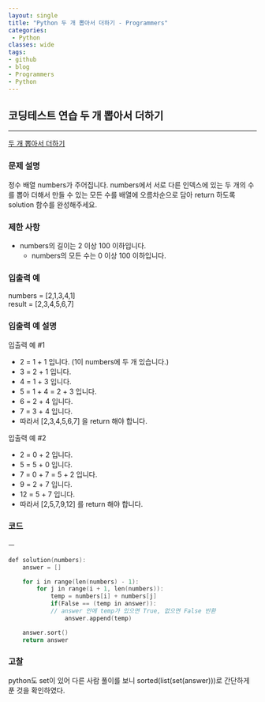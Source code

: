 ```yaml
---
layout: single
title: "Python 두 개 뽑아서 더하기 - Programmers"
categories:
 - Python
classes: wide
tags:
- github
- blog
- Programmers
- Python
---
```

## 코딩테스트 연습 **두 개 뽑아서 더하기**
---

[두 개 뽑아서 더하기](https://programmers.co.kr/learn/courses/30/lessons/68644?language=cpp)

### 문제 설명

정수 배열 numbers가 주어집니다. numbers에서 서로 다른 인덱스에 있는 두 개의 수를 뽑아 더해서 만들 수 있는 모든 수를 배열에 오름차순으로 담아 return 하도록 solution 함수를 완성해주세요.  

### 제한 사항  

-	numbers의 길이는 2 이상 100 이하입니다.
    + numbers의 모든 수는 0 이상 100 이하입니다.

### 입출력 예  
numbers = [2,1,3,4,1]  
result = [2,3,4,5,6,7]  

### 입출력 예 설명  
입출력 예 \#1  
+ 2 = 1 + 1 입니다. (1이 numbers에 두 개 있습니다.)
+ 3 = 2 + 1 입니다.  
+ 4 = 1 + 3 입니다.  
+ 5 = 1 + 4 = 2 + 3 입니다.  
+ 6 = 2 + 4 입니다.  
+ 7 = 3 + 4 입니다.  
+ 따라서 [2,3,4,5,6,7] 을 return 해야 합니다.  

입출력 예 \#2  
+ 2 = 0 + 2 입니다.  
+ 5 = 5 + 0 입니다.  
+ 7 = 0 + 7 = 5 + 2 입니다.  
+ 9 = 2 + 7 입니다.  
+ 12 = 5 + 7 입니다.  
+ 따라서 [2,5,7,9,12] 를 return 해야 합니다.  


### 코드
ㅡ
```c++
def solution(numbers):
    answer = []

    for i in range(len(numbers) - 1):
        for j in range(i + 1, len(numbers)):
            temp = numbers[i] + numbers[j]
            if(False == (temp in answer)):
            // answer 안에 temp가 있으면 True, 없으면 False 반환
                answer.append(temp)

    answer.sort()
    return answer
```

### 고찰

python도 set이 있어 다른 사람 풀이를 보니 sorted(list(set(answer)))로 간단하게 푼 것을 확인하였다.  
